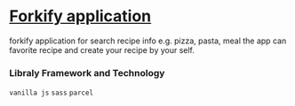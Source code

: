 # [Forkify application](https://forkify-tawatchai-zoo.netlify.app/)
forkify application for search recipe info e.g. pizza, pasta, meal the app can favorite recipe and create your recipe by your self.

### Libraly Framework and Technology
`vanilla js` `sass` `parcel`
